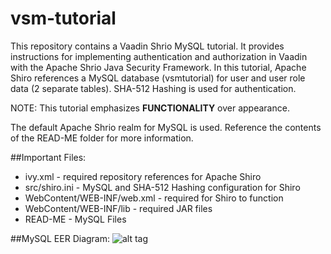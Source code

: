 # vsm-tutorial
This repository contains a Vaadin Shrio MySQL tutorial. It provides instructions for implementing authentication and authorization in Vaadin with the Apache Shrio Java Security Framework. In this tutorial, Apache Shiro references a MySQL database (vsmtutorial) for user and user role data (2 separate tables). SHA-512 Hashing is used for authentication.

NOTE: This tutorial emphasizes <strong>FUNCTIONALITY</strong> over appearance.

The default Apache Shrio realm for MySQL is used. Reference the contents of the READ-ME folder for more information.

##Important Files:
<ul>
<li>ivy.xml - required repository references for Apache Shiro </li>
<li>src/shiro.ini - MySQL and SHA-512 Hashing configuration for Shiro </li>
<li>WebContent/WEB-INF/web.xml - required for Shiro to function </li>
<li>WebContent/WEB-INF/lib - required JAR files </li>
<li>READ-ME - MySQL Files </li>
</ul>

##MySQL EER Diagram:
![alt tag](https://raw.github.com/dfsisinni/vsm-tutorial/master/READ-ME/vsm-eer-diagram.png)


